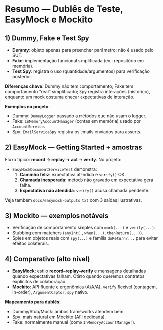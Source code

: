 # Resumo — Dublês de Teste, EasyMock e Mockito

## 1) Dummy, Fake e Test Spy
- **Dummy**: objeto apenas para preencher parâmetro; não é usado pelo SUT.
- **Fake**: implementação funcional simplificada (ex.: repositório em memória).
- **Test Spy**: registra o uso (quantidade/argumentos) para verificação posterior.

**Diferenças chave**: Dummy não tem comportamento; Fake tem comportamento “real” simplificado; Spy registra interações (histórico), enquanto um mock costuma checar expectativas de interação.

**Exemplos no projeto**:
- Dummy: `DummyLogger` passado a métodos que não usam o logger.
- Fake: `InMemoryAccountManager` (contas em memória) usado por `AccountService`.
- Spy: `EmailServiceSpy` registra os emails enviados para asserts.

## 2) EasyMock — Getting Started + amostras
Fluxo típico: **record → replay → act → verify**. No projeto:
- `EasyMockDocumentServiceTest` demonstra:
  1. **Caminho feliz**: expectativa atendida e `verify()` OK.
  2. **Chamada inesperada**: método não gravado em expectativa gera falha.
  3. **Expectativa não atendida**: `verify()` acusa chamada pendente.

Veja também `docs/easymock-outputs.txt` com 3 saídas ilustrativas.

## 3) Mockito — exemplos notáveis
- Verificação de comportamento simples com `mock(...)` e `verify(...)`.
- Stubbing com matchers (`anyInt()`, `when(...).thenReturn(...)`).
- Spies em objetos reais com `spy(...)` e família `doReturn/...` para evitar efeitos colaterais.

## 4) Comparativo (alto nível)
- **EasyMock**: estilo **record–replay–verify** e mensagens detalhadas quando expectativas falham. Ótimo quando queremos contratos explícitos de colaboração.
- **Mockito**: API fluente e ergonômica (A/A/A), `verify` flexível (contagem, in-order), `ArgumentCaptor`, `spy` nativo.

**Mapeamento para dublês**:  
- Dummy/Stub/Mock: ambos frameworks atendem bem.  
- Spy: mais natural em Mockito (API dedicada).  
- Fake: normalmente manual (como `InMemoryAccountManager`).

